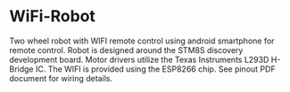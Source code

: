 # WiFi-Robot
Two wheel robot with WIFI remote control using android smartphone for remote control. Robot is designed around the STM8S discovery development board. Motor drivers utilize the Texas Instruments L293D H-Bridge IC. The WIFI is provided using the ESP8266 chip. 
See pinout PDF document for wiring details. 

